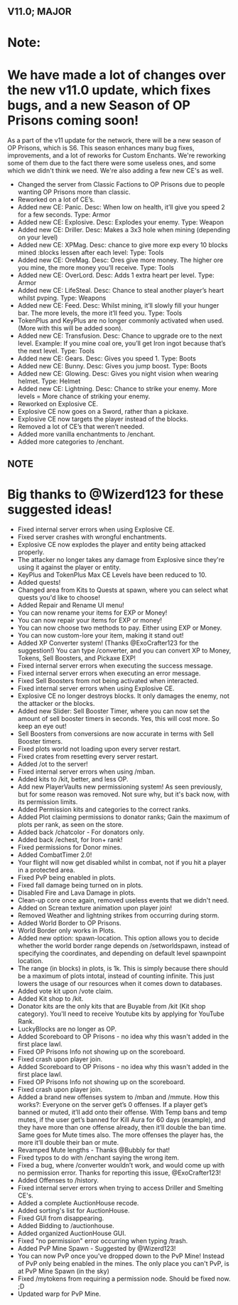## V11.0; MAJOR

# Note:
# We have made a lot of changes over the new v11.0 update, which fixes bugs, and a new Season of OP Prisons coming soon!


As a part of the v11 update for the network, there will be a new season of OP Prisons, which is S6. This season enhances many bug fixes, improvements, and a lot of reworks for Custom Enchants. We're reworking some of them due to the fact there were some useless ones, and some which we didn't think we need. We're also adding a few new CE's as well.

- Changed the server from Classic Factions to OP Prisons due to people wanting OP Prisons more than classic.
- Reworked on a lot of CE’s.
- Added new CE: Panic. Desc: When low on health, it’ll give you speed 2 for a few seconds. Type: Armor
- Added new CE: Explosive. Desc: Explodes your enemy. Type: Weapon
- Added new CE: Driller. Desc: Makes a 3x3 hole when mining (depending on your level)
- Added new CE: XPMag. Desc: chance to give more exp every 10 blocks mined :blocks lessen after each level: Type: Tools
- Added new CE: OreMag. Desc: Ores give more money. The higher ore you mine, the more money you’ll receive. Type: Tools
- Added new CE: OverLord. Desc: Adds 1 extra heart per level. Type: Armor
- Added new CE: LifeSteal. Desc: Chance to steal another player’s heart whilst pvping. Type: Weapons
- Added new CE: Feed. Desc: Whilst mining, it’ll slowly fill your hunger bar. The more levels, the more it’ll feed you. Type: Tools
- TokenPlus and KeyPlus are no longer commonly activated when used. (More with this will be added soon).
- Added new CE: Transfusion. Desc: Chance to upgrade ore to the next level. Example: If you mine coal ore, you’ll get Iron ingot because that’s the next level. Type: Tools
- Added new CE: Gears. Desc: Gives you speed 1. Type: Boots
- Added new CE: Bunny. Desc: Gives you jump boost. Type: Boots
- Added new CE: Glowing. Desc: Gives you night vision when wearing helmet. Type: Helmet
- Added new CE: Lightning. Desc: Chance to strike your enemy. More levels = More chance of striking your enemy.
- Reworked on Explosive CE.
- Explosive CE now goes on a Sword, rather than a pickaxe.
- Explosive CE now targets the player instead of the blocks.
- Removed a lot of CE’s that weren’t needed.
- Added more vanilla enchantments to /enchant.
- Added more categories to /enchant.

## NOTE
# Big thanks to @Wizerd123 for these suggested ideas!

- Fixed internal server errors when using Explosive CE.
- Fixed server crashes with wrongful enchantments.
- Explosive CE now explodes the player and entity being attacked properly.
- The attacker no longer takes any damage from Explosive since they're using it against the player or entity.
- KeyPlus and TokenPlus Max CE Levels have been reduced to 10.
- Added quests!
- Changed area from Kits to Quests at spawn, where you can select what quests you'd like to choose!
- Added Repair and Rename UI menu!
- You can now rename your items for EXP or Money!
- You can now repair your items for EXP or money!
- You can now choose two methods to pay. Either using EXP or Money.
- You can now custom-lore your item, making it stand out!
- Added XP Converter system! (Thanks @ExoCrafter123 for the suggestion!) You can type /converter, and you can convert XP to Money, Tokens, Sell Boosters, and Pickaxe EXP!
- Fixed internal server errors when executing the success message.
- Fixed internal server errors when executing an error message.
- Fixed Sell Boosters from not being activated when interacted.
- Fixed internal server errors when using Explosive CE.
- Explosive CE no longer destroys blocks. It only damages the enemy, not the attacker or the blocks.
- Added new Slider: Sell Booster Timer, where you can now set the amount of sell booster timers in seconds. Yes, this will cost more. So keep an eye out!
- Sell Boosters from conversions are now accurate in terms with Sell Booster timers.
- Fixed plots world not loading upon every server restart.
- Fixed crates from resetting every server restart.
- Added /ot to the server!
- Fixed internal server errors when using /mban.
- Added kits to /kit, better, and less OP.
- Add new PlayerVaults new permissioning system! As seen previously, but for some reason was removed. Not sure why, but it's back now, with its permission limits.
- Added Permission kits and categories to the correct ranks.
- Added Plot claiming permissions to donator ranks; Gain the maximum of plots per rank, as seen on the store.
- Added back /chatcolor - For donators only.
- Added back /echest, for Iron+ rank!
- Fixed permissions for Donor mines.
- Added CombatTimer 2.0!
- Your flight will now get disabled whilst in combat, not if you hit a player in a protected area.
- Fixed PvP being enabled in plots.
- Fixed fall damage being turned on in plots.
- Disabled Fire and Lava Damage in plots.
- Clean-up core once again, removed useless events that we didn't need.
- Added on Screan texture animation upon player join!
- Removed Weather and lightning strikes from occurring during storm.
- Added World Border to OP Prisons.
- World Border only works in Plots.
- Added new option: spawn-location. This option allows you to decide whether the world border range depends on /setworldspawn, instead of specifying the coordinates, and depending on default level spawnpoint location.
- The range (in blocks) in plots, is 1k. This is simply because there should be a maximum of plots intotal, instead of counting infinite. This just lowers the usage of our resources when it comes down to databases.
- Added vote kit upon /vote claim.
- Added Kit shop to /kit.
- Donator kits are the only kits that are Buyable from /kit (Kit shop category). You'll need to receive Youtube kits by applying for YouTube Rank.
- LuckyBlocks are no longer as OP.
- Added Scoreboard to OP Prisons - no idea why this wasn't added in the first place lawl.
- Fixed OP Prisons Info not showing up on the scoreboard.
- Fixed crash upon player join.
- Added Scoreboard to OP Prisons - no idea why this wasn't added in the first place lawl.
- Fixed OP Prisons Info not showing up on the scoreboard.
- Fixed crash upon player join.
- Added a brand new offenses system to /mban and /mmute. How this works?:
Everyone on the server get’s 0 offenses. If a player get’s banned or muted, it’ll add onto their offense.
With Temp bans and temp mutes, if the user get’s banned for Kill Aura for 60 days (example), and they have more than one offense already, then it’ll double the ban time. Same goes for Mute times also.
The more offenses the player has, the more it’ll double their ban or mute.
- Revamped Mute lengths - Thanks @Bubbly for that!
- Fixed typos to do with /enchant saying the wrong item.
- Fixed a bug, where /converter wouldn’t work, and would come up with no permission error. Thanks for reporting this issue, @ExoCrafter123!
- Added Offenses to /history.
- Fixed internal server errors when trying to access Driller and Smelting CE's.
- Added a complete AuctionHouse recode.
- Added sorting's list for AuctionHouse.
- Fixed GUI from disappearing.
- Added Bidding to /auctionhouse.
- Added organized AuctionHouse GUI.
- Fixed "no permission" error occurring when typing /trash.
- Added PvP Mine Spawn - Suggested by @Wizerd123!
- You can now PvP once you've dropped down to the PvP Mine! Instead of PvP only being enabled in the mines. The only place you can't PvP, is at PvP Mine Spawn (in the sky)
- Fixed /mytokens from requiring a permission node. Should be fixed now. ;D
- Updated warp for PvP Mine.
